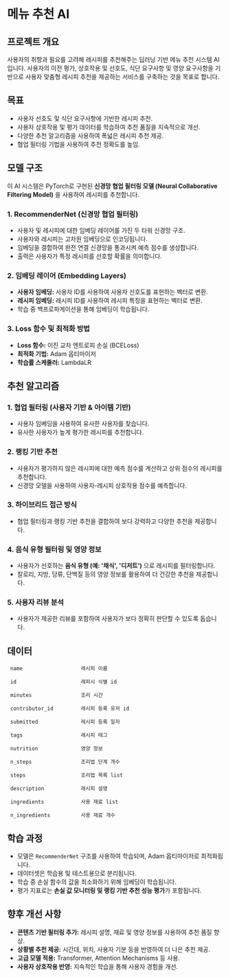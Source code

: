 # 메뉴 추천 AI

## 프로젝트 개요
사용자의 취향과 필요를 고려해 레시피를 추천해주는 딥러닝 기반 메뉴 추천 시스템 AI 입니다. 사용자의 이전 평가, 상호작용 및 선호도, 식단 요구사항 및 영양 요구사항을 기반으로 사용자 맞춤형 레시피 추천을 제공하는 서비스를 구축하는 것을 목표로 합니다. 

## 목표
- 사용자 선호도 및 식단 요구사항에 기반한 레시피 추천.
- 사용자 상호작용 및 평가 데이터를 학습하여 추천 품질을 지속적으로 개선.
- 다양한 추천 알고리즘을 사용하여 폭넓은 레시피 추천 제공.
- 협업 필터링 기법을 사용하여 추천 정확도를 높임.


## 모델 구조
이 AI 시스템은 PyTorch로 구현된 **신경망 협업 필터링 모델 (Neural Collaborative Filtering Model)** 을 사용하여 레시피를 추천합니다.

### 1. **RecommenderNet (신경망 협업 필터링)**
- 사용자 및 레시피에 대한 임베딩 레이어를 가진 두 타워 신경망 구조.
- 사용자와 레시피는 고차원 임베딩으로 인코딩됩니다.
- 임베딩을 결합하여 완전 연결 신경망을 통과시켜 예측 점수를 생성합니다.
- 출력은 사용자가 특정 레시피를 선호할 확률을 의미합니다.

### 2. **임베딩 레이어 (Embedding Layers)**
- **사용자 임베딩:** 사용자 ID를 사용하여 사용자 선호도를 표현하는 벡터로 변환.
- **레시피 임베딩:** 레시피 ID를 사용하여 레시피 특징을 표현하는 벡터로 변환.
- 학습 중 백프로파게이션을 통해 임베딩이 학습됩니다.

### 3. **Loss 함수 및 최적화 방법**
- **Loss 함수:** 이진 교차 엔트로피 손실 (BCELoss)
- **최적화 기법:** Adam 옵티마이저
- **학습률 스케줄러:** LambdaLR

## 추천 알고리즘

### 1. **협업 필터링 (사용자 기반 & 아이템 기반)**
- 사용자 임베딩을 사용하여 유사한 사용자를 찾습니다.
- 유사한 사용자가 높게 평가한 레시피를 추천합니다.

### 2. **랭킹 기반 추천**
- 사용자가 평가하지 않은 레시피에 대한 예측 점수를 계산하고 상위 점수의 레시피를 추천합니다.
- 신경망 모델을 사용하여 사용자-레시피 상호작용 점수를 예측합니다.

### 3. **하이브리드 접근 방식**
- 협업 필터링과 랭킹 기반 추천을 결합하여 보다 강력하고 다양한 추천을 제공합니다.

### 4. **음식 유형 필터링 및 영양 정보**
- 사용자가 선호하는 **음식 유형 (예: '채식', '디저트')** 으로 레시피를 필터링합니다.
- 칼로리, 지방, 당류, 단백질 등의 영양 정보를 활용하여 더 건강한 추천을 제공합니다.

### 5. **사용자 리뷰 분석**
- 사용자가 제공한 리뷰를 포함하여 사용자가 보다 정확히 판단할 수 있도록 돕습니다.

## 데이터 

     
     name                   레시피 이름
     
     id                     레피시 식별 id
     
     minutes                조리 시간

     contributor_id         레시피 등록 유저 id

     submitted              레시피 등록 일자 

     tags                   레시피 태그 

     nutrition              영양 정보 

     n_steps                조리법 단계 개수

     steps                  조리법 목록 list 

     description            레시피 설명 

     ingredients            사용 재료 list

     n_ingredients          사용 재료 개수   


     
    

## 학습 과정
- 모델은 `RecommenderNet` 구조를 사용하여 학습되며, Adam 옵티마이저로 최적화됩니다.
- 데이터셋은 학습용 및 테스트용으로 분리됩니다.
- 학습 중 손실 함수의 값을 최소화하기 위해 임베딩이 학습됩니다.
- 평가 지표로는 **손실 값 모니터링 및 랭킹 기반 추천 성능 평가**가 포함됩니다.

## 향후 개선 사항
- **콘텐츠 기반 필터링 추가:** 레시피 설명, 재료 및 영양 정보를 사용하여 추천 품질 향상.
- **상황별 추천 제공:** 시간대, 위치, 사용자 기분 등을 반영하여 더 나은 추천 제공.
- **고급 모델 적용:** Transformer, Attention Mechanisms 등 사용.
- **사용자 상호작용 반영:** 지속적인 학습을 통해 사용자 경험을 개선.


